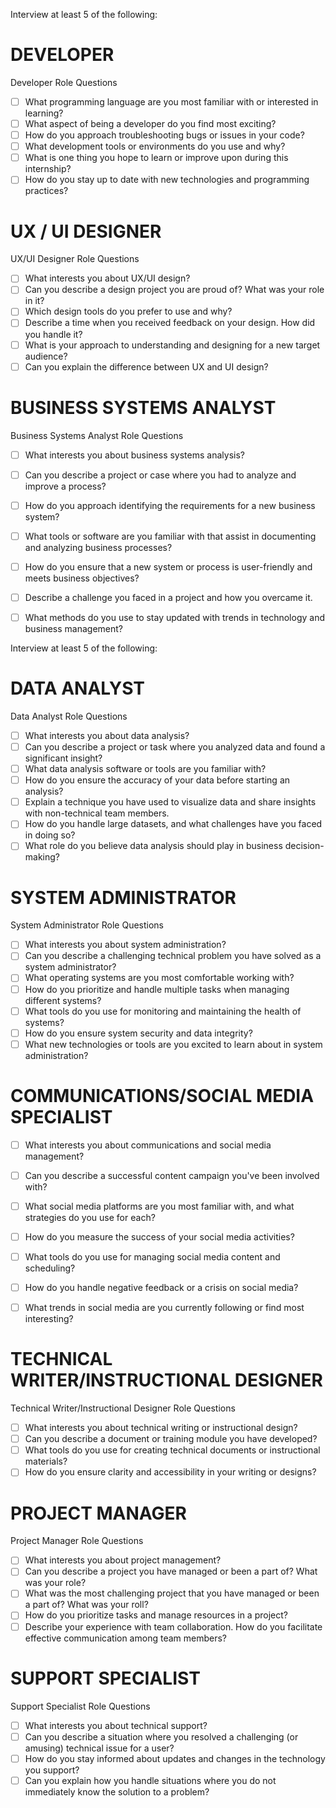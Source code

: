 Interview at least 5 of the following:

# DEVELOPER
Developer Role Questions

  - [ ] What programming language are you most familiar with or interested in learning?
  - [ ] What aspect of being a developer do you find most exciting?
  - [ ] How do you approach troubleshooting bugs or issues in your code?
  - [ ] What development tools or environments do you use and why?
  - [ ] What is one thing you hope to learn or improve upon during this internship?
  - [ ] How do you stay up to date with new technologies and programming practices?

# UX / UI DESIGNER
UX/UI Designer Role Questions

  - [ ] What interests you about UX/UI design?
  - [ ] Can you describe a design project you are proud of? What was your role in it?
  - [ ] Which design tools do you prefer to use and why?
  - [ ] Describe a time when you received feedback on your design. How did you handle it?
  - [ ] What is your approach to understanding and designing for a new target audience?
  - [ ] Can you explain the difference between UX and UI design?

# BUSINESS SYSTEMS ANALYST
Business Systems Analyst Role Questions

  - [ ] What interests you about business systems analysis?
  - [ ] Can you describe a project or case where you had to analyze and improve a process?
  - [ ] How do you approach identifying the requirements for a new business system?
  - [ ] What tools or software are you familiar with that assist in documenting and analyzing business processes?
  - [ ] How do you ensure that a new system or process is user-friendly and meets business objectives?
  - [ ] Describe a challenge you faced in a project and how you overcame it.
  - [ ] What methods do you use to stay updated with trends in technology and business management?


Interview at least 5 of the following:

# DATA ANALYST
Data Analyst Role Questions

  - [ ] What interests you about data analysis?
  - [ ] Can you describe a project or task where you analyzed data and found a significant insight?
  - [ ] What data analysis software or tools are you familiar with?
  - [ ] How do you ensure the accuracy of your data before starting an analysis?
  - [ ] Explain a technique you have used to visualize data and share insights with non-technical team members.
  - [ ] How do you handle large datasets, and what challenges have you faced in doing so?
  - [ ] What role do you believe data analysis should play in business decision-making?

# SYSTEM ADMINISTRATOR
System Administrator Role Questions

  - [ ] What interests you about system administration?
  - [ ] Can you describe a challenging technical problem you have solved as a system administrator?
  - [ ] What operating systems are you most comfortable working with?
  - [ ] How do you prioritize and handle multiple tasks when managing different systems?
  - [ ] What tools do you use for monitoring and maintaining the health of systems?
  - [ ] How do you ensure system security and data integrity?
  - [ ] What new technologies or tools are you excited to learn about in system administration?

# COMMUNICATIONS/SOCIAL MEDIA SPECIALIST

  - [ ] What interests you about communications and social media management?
  - [ ] Can you describe a successful content campaign you've been involved with?
  - [ ] What social media platforms are you most familiar with, and what strategies do you use for each?
  - [ ] How do you measure the success of your social media activities?
  - [ ] What tools do you use for managing social media content and scheduling?
  - [ ] How do you handle negative feedback or a crisis on social media?
  - [ ] What trends in social media are you currently following or find most interesting?


# TECHNICAL WRITER/INSTRUCTIONAL DESIGNER
Technical Writer/Instructional Designer Role Questions

  - [ ] What interests you about technical writing or instructional design?
  - [ ] Can you describe a document or training module you have developed?
  - [ ] What tools do you use for creating technical documents or instructional materials?
  - [ ] How do you ensure clarity and accessibility in your writing or designs?

# PROJECT MANAGER
Project Manager Role Questions

  - [ ] What interests you about project management?
  - [ ] Can you describe a project you have managed or been a part of? What was your role?
  - [ ] What was the most challenging project that you have managed or been a part of? What was your roll?
  - [ ] How do you prioritize tasks and manage resources in a project?
  - [ ] Describe your experience with team collaboration. How do you facilitate effective communication among team members?

# SUPPORT SPECIALIST
Support Specialist Role Questions

  - [ ] What interests you about technical support?
  - [ ] Can you describe a situation where you resolved a challenging (or amusing) technical issue for a user?
  - [ ] How do you stay informed about updates and changes in the technology you support?
  - [ ] Can you explain how you handle situations where you do not immediately know the solution to a problem?